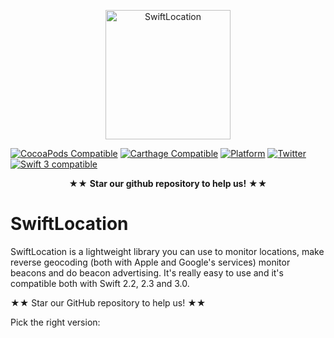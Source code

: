 <p align="center" >
  <img src="https://raw.githubusercontent.com/malcommac/SwiftLocation/2.0.0/logo.png" width=200px height=207px alt="SwiftLocation" title="SwiftLocation">
</p>


[![CocoaPods Compatible](https://img.shields.io/cocoapods/v/SwiftLocation.svg)](https://img.shields.io/cocoapods/v/SwiftLocation.svg)
[![Carthage Compatible](https://img.shields.io/badge/Carthage-compatible-4BC51D.svg?style=flat)](https://github.com/Carthage/Carthage)
[![Platform](https://img.shields.io/cocoapods/p/SwiftLocation.svg?style=flat)](http://cocoadocs.org/docsets/SwiftLocation)
[![Twitter](https://img.shields.io/badge/twitter-@danielemargutti-blue.svg?style=flat)](http://twitter.com/danielemargutti)
<a href="https://developer.apple.com/swift"><img src="https://img.shields.io/badge/swift3-compatible-orange.svg?style=flat" alt="Swift 3 compatible" /></a>

<p align="center" >★★ <b>Star our github repository to help us!</b> ★★</p>

# SwiftLocation
SwiftLocation is a lightweight library you can use to monitor locations, make reverse geocoding (both with Apple and Google's services) monitor beacons and do beacon advertising.
It's really easy to use and it's compatible both with Swift 2.2, 2.3 and 3.0.

★★ Star our GitHub repository to help us! ★★

Pick the right version:
